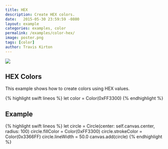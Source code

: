 ```yaml
---
title: HEX
description: Create HEX colors.
date:   2015-05-30 23:59:59 -0800
layout: example
categories: examples, color
permalink: /examples/color-hex/
image: poster.png
tags: [color]
author: Travis Kirton
---
```

![](hex.png)

## HEX Colors
This example shows how to create colors using HEX values.

{% highlight swift lineos %}
let color = Color(0xFF3300)
{% endhighlight %}

## Example
{% highlight swift lineos %}
let circle = Circle(center: self.canvas.center, radius: 100)
circle.fillColor = Color(0xFF3300)
circle.strokeColor = Color(0x3366FF)
circle.lineWidth = 50.0
canvas.add(circle)
{% endhighlight %}
